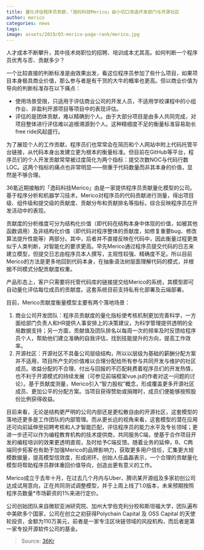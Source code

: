 ```yaml
---
title: 量化评估程序员贡献，「逸码科技Merico」由小切口改造开发部门与开源社区
author: merico
categories: news
tags:
image: assets/2019/03-merico-page-rank/merico.jpg
---
```


人才成本不断攀升，其中技术岗职位的招聘、培训成本尤其高。如何判断一个程序员优秀与否、贡献多少？

一个比较直接的判断标准是由效果出发，看这位程序员参加了些什么项目，如果项目本身极具商业价值，那么参与者是有干货的大牛的概率也更高。但以商业价值为导向的判断标准存在以下痛点：

- 使用场景受限，只适用于评估商业公司的开发人员，不适用学校课程中的小组作业、非盈利开源项目等项目中的表现评估。
- 评估的是团体贡献，难以精确到个人。由于大部分项目是由多人共同完成，对项目整体进行评估难以追根溯源到个人。这种精细度不足的衡量标准容易助长free ride风起盛行。

为了展现个人的工作贡献，程序员们也常常会在简历和个人网站中附上代码托管平台链接，从代码本身出发建立更为根本的衡量标准。但目前在GitHub等平台，程序员们的个人开发贡献常常被过度简化为两个指标：提交次数NOC与代码行数LOC。这两个指标的痛点也非常明显——侧重于代码数量而非其本身的价值，显然是不够合理。

36氪近期接触的「逸码科技Merico」由是一家提供程序员贡献量化模型的公司。基于程序分析和机器学习技术，Merico对程序员的代码贡献进行测量，得出项目级、组件级和提交级的贡献度、贡献分布和贡献排名等指标，综合反映程序员在开发活动中的表现。

贡献度的分析维度可分为结构化价值（即代码在结构本身中体现的价值，如被其他函数调用）及非结构化价值（即代码对程序整体的贡献度，如修复重要bug、修改算法提升性能等）两部分。其中，后者并不直接反映在代码中，因此衡量过程更类似于人类判断，对智能化的要求更高。早先Merico通过程序员提交代码的日志来建立模型，但提交日志由程序员本人撰写，主观性较强、精确度不足。所以目前Merico的方法是更多地回到代码本身，在抽象语法树层面理解代码的模式，并根据不同模式分配贡献度权重。

产品形态上，客户只需要将托管代码库的链接提交给Merico的系统，其模型即可自动量化评估每位成员的贡献度。这套系统目前支持私有化部署及云端部署。

目前，Merico贡献度衡量模型主要有两个落地场景：

1. 商业公司开发团队：程序员贡献度的量化指标使考核机制更加完善科学，一方面给部门负责人和HR提供人事安排上的决策建议，为科学管理提供透明的全局数据支持；另一方面，贡献值及团队排名以每周一次的频率及时反馈给程序员个人，帮助他们建立准确的自我评估，找到技能提升的方向，提高工作效率。
1. 开源社区：开源社区不具备公司层级结构，所以以层级为基础的薪酬分配方案并不适用，项目所产生的价值难以合理分配给所有参与共同开发与维护的社区成员。收益分配的不合理、付出与回报的不匹配耗费着程序员们的开发热情，也不利于开源模式的持续发展（可参见前端框架vue.js的作者对这一问题的讨论）。基于贡献度测量，Merico引入“智力股权”概念，形成覆盖更多开源社区成员、更加公平的分配方案。当项目获得赞助或捐赠时，成员们便能够按照股份比例获得收益。

目前来看，无论是结构更严明的公司内部还是更松散自由的开源社区，这套模型的落地还更多是工作团队的内部管理。而从更长远的视角来看，这套模型的潜在应用还可向前延伸至招聘考核和人才智能匹配，评估程序员的能力水平及专长领域；更进一步还可以作为编程教育机构的技术提供商，共同服务C端，使基于合作项目开发的编程培训的效果更透明直观，及时给予C端反馈。随着业务的延伸，B、C两端同步拓客也有助于加强Merico的品牌影响力，获取更多用户信任，汇集更大规模数据量，提高模型信效度，形成闭环。创始人任晶磊表示，一个合理的贡献量化模型将帮助程序员群体重回价值导向，创造出更有意义的工作。

Merico成立于去年十月，在过去几个月内与Uber、腾讯某开源组及多家初创公司达成试用意向，正在共同测试调整模型，并于上周上线了1.0版本，未来预期按照程序员数量*市场薪资的1%来进行定价。

公司创始团队来自微软亚洲研究院、加州大学伯克利分校和斯坦福大学，团队遍布中美欧多个国家，公司在创立之初获得Polychain Capital 及 OSS Capital 的天使轮投资，金额为110万美元，前者是一家专注区块链领域的风投机构，而后者是第一家专投开源软件公司的基金。

> Source: [36Kr](https://36kr.com/p/5188248)
